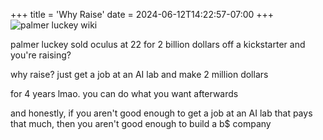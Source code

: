 +++
title = 'Why Raise'
date = 2024-06-12T14:22:57-07:00
+++
![palmer luckey wiki](/img/dump/palmer.png)

palmer luckey sold oculus at 22 for 2 billion dollars off a kickstarter and you're raising?

why raise? just get a job at an AI lab and make 2 million dollars

for 4 years lmao. you can do what you want afterwards

and honestly, if you aren't good enough to get a job at an AI lab that pays that much, then you aren't good enough to build a b$ company
